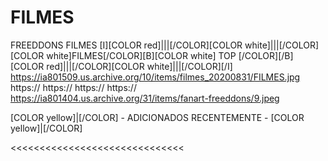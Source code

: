 # FILMES
FREEDDONS FILMES
<channels>
<channel>
<name>[I][COLOR red]|||[/COLOR][COLOR white]|||[/COLOR][COLOR white]FILMES[/COLOR][B][COLOR white] TOP [/COLOR][/B][COLOR red]|||[/COLOR][COLOR white]|||[/COLOR][/I]</name>
<thumbnail>https://ia801509.us.archive.org/10/items/filmes_20200831/FILMES.jpg</thumbnail>
<externallink>https://</externallink>
<externallink>https://</externallink>
<externallink>https://</externallink>
<externallink>https://</externallink>
<fanart>https://ia801404.us.archive.org/31/items/fanart-freeddons/9.jpeg</fanart>
<info>


[COLOR yellow]|[/COLOR] - ADICIONADOS RECENTEMENTE - [COLOR yellow]|[/COLOR]</info>
</channel>
</channels>

<<<<<<<<<<<<<<<<<<<<<<<<<<<<<<

